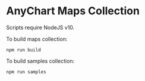 # AnyChart Maps Collection

Scripts require NodeJS v10.

To build maps collection:

`npm run build`

To build samples collection:

`npm run samples`
